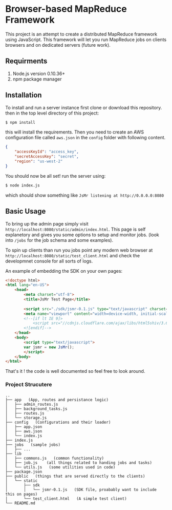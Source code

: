 # Browser-based MapReduce Framework
This project is an attempt to create a distributed MapReduce framework using JavaScript. This framework will let you run MapReduce jobs on clients browsers and on dedicated servers (future work).

## Requirments
1. Node.js version 0.10.36+
2. npm package manager

## Installation
To install and run a server instance first clone or download this repository. then in the top level directory of this project:
```bash
$ npm install
```
this will install the requirements. Then you need to create an AWS configuration file called `aws.json` in the `config` folder with following content.
```json
{
    "accessKeyId": "access_key",
    "secretAccessKey": "secret",
    "region": "us-west-2"
}
```
You should now be all set! run the server using:
```bash
$ node index.js
```
which should show something like `JsMr listening at http://0.0.0.0:8080`

## Basic Usage
To bring up the admin page simply visit `http://localhost:8080/static/admin/index.html`. This page is self explanetory and gives you some options to setup and monitor jobs. (look into `/jobs` for the job schema and some examples).

To spin up clients than run you jobs point any modern web browser at `http://localhost:8080/static/test_client.html` and check the developmnet console for all sorts of logs.

An example of embedding the SDK on your own pages:
```html
<!doctype html>
<html lang="en-US">
    <head>
        <meta charset="utf-8">
        <title>JsMr Test Page</title>
    
        <script src="./sdk/jsmr-0.1.js" type="text/javascript" charset="utf-8"></script>
        <meta name="viewport" content="width=device-width, initial-scale=1.0">
        <!--[if lt IE 9]>
            <script src="//cdnjs.cloudflare.com/ajax/libs/html5shiv/3.6.2/html5shiv.js"></script>
        <![endif]-->
    </head>
    <body>
        <script type="text/javascript">
        var jsmr = new JsMr();
        </script>
    </body>
</html>
```
That's it ! the code is well documented so feel free to look around.

### Project Strucutere
```
..
├── app   (App, routes and persistance logic)
│   ├── admin_routes.js
│   ├── background_tasks.js
│   ├── routes.js
│   └── storage.js
├── config   (Configurations and their loader)
│   ├── app.json
│   ├── aws.json
│   └── index.js
├── index.js
├── jobs   (sample jobs)
│   ├── ...
├── lib
│   ├── commons.js   (common functionality)
│   ├── job.js    (all things related to handing jobs and tasks)
│   └── utils.js   (some utilities used in code)
├── package.json
├── public   (things that are served directly to the clients)
│   └── static
│       ├── sdk
│       │   └── jsmr-0.1.js   (SDK file, proabably want to include this on pages)
│       └── test_client.html   (A simple test client)
└── README.md

```
